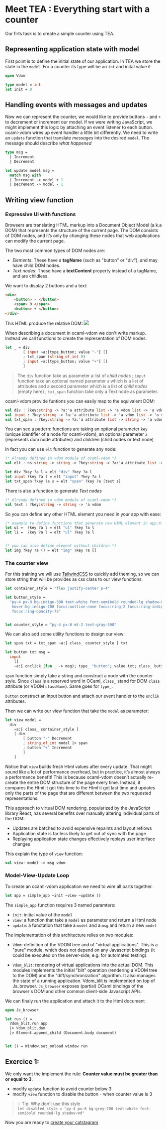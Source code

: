 
# Meet TEA : Everything start with a counter

Our firts task is to create a simple counter using TEA.

## Representing application state with model 

First point is to define the initial state of our application. In TEA we store the state in the `model`. For a counter its type will be an `int` and inital value `0`

```ocaml
open Vdom

type model = int
let init = 0
```

## Handling events with messages and updates

Now we can represent the counter, we would like to provide buttons `-` and `+` to decrement or increment our model. If we were writing JavaScript, we might implement this logic by attaching an event listener to each button. ocaml-vdom wires up event handler a little bit differently. We need to write an `update` function that translate _messages_ into the desired `model`. The  message  should  describe _what happened_

```ocaml
type msg =
  | Increment
  | Decrement

let update model msg =
  match msg with
  | Increment -> model + 1
  | Decrement -> model - 1
```

## Writing view function 

### Expressive UI with functions

Browsers are translating HTML markup into a Document Object Model (a.k.a DOM) that represents the structure of the current page. The DOM consists of DOM nodes, and it’s only by changing these nodes that web applications can modify the current page.

The two most common types of DOM nodes are:
- _Elements_: These have a **tagName** (such as "button" or "div"), and may have child DOM nodes.
- _Text nodes_: These have a **textContent** property instead of a tagName, and are childless.

We want to display 2 buttons and a text:
```html
<div>
    <button> - </button>
    <span> 0 </span>
    <button> + </button>
</div>
```

This HTML produce the relative DOM:
![](../dom-counter.png)

When describing a document in ocaml-vdom we don't write markup. Instead we call functions to create the representation of DOM nodes.

```ocaml
let _ = div
        [ input ~a:[type_button; value "-"] []
        ; txt_span (string_of_int 0)
        ; input ~a:[type_button; value "+"] []
        ]
```

> The `div` function take as parameter a list of _child nodes_ ; `input` function take an optional named parameter `a`  which is a list of attributes and a second parameter which is a list of _child nodes_ (empty here) ; `txt_span` function take only a Text node as parameter.

ocaml-vdom provide funtions you can easily map to the equivalent DOM:
```ocaml
val div : ?key:string -> ?a:'a attribute list -> 'a vdom list -> 'a vdom
val input : ?key:string -> ?a:'a attribute list -> 'a vdom list -> 'a vdom
val txt_span : ?key:string -> ?a:'a attribute list -> string -> 'a vdom
```

You can see a pattern: functions are taking an optional parameter `key` (unique identifier of a node for ocaml-vdom), an optional parameter `a` (represents dom node attributes) and children (child nodes or text node)

In fact you can use `elt` function to generate any node:

```ocaml
(* Already defined in vdom module of ocaml-vdom *)
val elt : ns:string -> string -> ?key:string -> ?a:'a attribute list -> 'a vdom list -> 'a vdomlet 

let div ?key ?a l = elt "div" ?key ?a l
let input ?key ?a l = elt "input" ?key ?a l
let txt_span ?key ?a s = elt "span" ?key ?a [text s]
```

There is also a function to generate _Text nodes_
```ocaml
(* Already defined in vdom module of ocaml-vdom *)
val text : ?key:string -> string -> 'a vdom
```

So you can define any other HTML element you need in your app with ease:
```ocaml
(* exemple to define functions that generate new HTML element in app.ml *)
let ul =  ?key ?a l = elt "ul" ?key ?a l
let li =  ?key ?a l = elt "ul" ?key ?a l


(* you can also define element without children *)
let img ?key ?a () = elt "img" ?key ?a []
```


### The counter view

For this training we will use [TailwindCSS](https://tailwindcss.com/docs/container) to quickly add theming, so we can store string that will be provides as css class to our view functions:

```ocaml
let container_style = "flex justify-center p-4"

let button_style =
  "py-4 px-8 bg-indigo-500 text-white font-semibold rounded-lg shadow-md \
   hover:bg-indigo-700 focus:outline-none focus:ring-2 focus:ring-indigo-400 \
   focus:ring-opacity-75"


let counter_style = "py-4 px-8 mt-2 text-gray-500"
```

We can also add some utility functions to design our view:
```ocaml
let span txt = txt_span ~a:[ class_ counter_style ] txt

let button txt msg =
  input
    []
    ~a:[ onclick (fun _ -> msg); type_ "button"; value txt; class_ button_style ]
```

`span` function simply take a string and construct a node with the counter style. Since `class` is a reserved word in OCaml, `class_` stand for DOM `class` attribute (or VDOM `className`). Same goes for `type_`.

`button` construct an input button and attach our event handler to the `onclik` attributes.

Then we can write our view function that take the `model` as parameter:
```ocaml
let view model =
  div
    ~a:[ class_ container_style ]
    [ div
        [ button "-" Decrement
        ; string_of_int model |> span
        ; button "+" Increment
        ]
    ]
```

Notice that `view` builds fresh Html values after every update. That might sound like a lot of performance overhead, but in practice, it’s almost always a performance benefit!
This  is  because  ocaml-vdom  doesn’t  actually  re-create  the  entire  DOM  structure  of  the page every time. Instead, it compares the Html it got this time to the Html it got last time and  updates only the parts of the page that are different between the two requested representations. 

This approach to virtual  DOM  rendering,  popularized  by  the  JavaScript  library React, has several benefits over manually altering individual parts of the DOM:
- Updates are batched to avoid expensive repaints and layout reflows
- Application state is far less likely to get out of sync with the page
- Replaying application state changes effectively replays user interface changes

This explain the type of `view` function:

```ocaml
val view: model -> msg vdom
```

### Model-View-Update Loop

To create an ocaml-vdom application we need to wire all parts together.

```ocaml
let app = simple_app ~init ~view ~update ()
```

The `simple_app` function requires 3 named paramters:
- `init`: initial value of the `model`
- `view`: a function that take a `model` as parameter and return a Html node
- `update`: a functation that take a `model` and a `msg` and return a new `model`

The implementation of this architecture relies on two modules:

- `Vdom`: definition of the VDOM tree and of "virtual applications". This is a "pure" module, which does not depend on any Javascript bindings (it could be executed on the server-side, e.g. for automated testing).

- `Vdom_blit`: rendering of virtual applications into the actual DOM. This modules implements the initial "blit" operation (rendering a VDOM tree to the DOM) and the "diff/synchronization" algorithm. It also manages the state of a running application. Vdom_blit is implemented on top of Js_browser. `Js_browser` exposes (partial) OCaml bindings of the browser's DOM and other common client-side Javascript APIs.


We can finaly run the application and attach it to the Html document

```ocaml 
open Js_browser

let run () =
  Vdom_blit.run app
  |> Vdom_blit.dom
  |> Element.append_child (Document.body document)


let () = Window.set_onload window run
```

## Exercice 1: 

We only want the implement the rule: **Counter value must be greater than or equal to 3**.
- modify `update` function to avoid counter below 3
- modify `view` function to disable the button `-` when counter value is 3

>💡 Tip: Why don't use this style <br/>
`let disabled_style =
  "py-4 px-8 bg-grey-700 text-white font-semibold rounded-lg shadow-md"`

  Now you are ready to [create your catstagram](./part2.md)